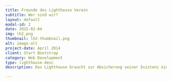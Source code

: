 ```yaml
---
title: Freunde des Lighthouse Verein
subtitle: Wer sind wir?
layout: default
modal-id: 2
date: 2015-02-04
img: lh2.png
thumbnail: lh2-thumbnail.png
alt: image-alt
project-date: April 2014
client: Start Bootstrap
category: Web Development
type: lighthouse-desc
description: Das Lighthouse braucht zur Absicherung seiner Existenz eine verbesserte finanzielle Grundausstattung und ein in dieser Hinsicht verstärktes Management. Dies zeigte auch der „institutional review“, der dieses Jahr durchgeführt wurde. Wir wollen einen Verein gründen, der genau diese finanzielle Grundsicherung unterstützt. Die Arbeit des Lighthouse wird zwar bei Gebern und in der HIV AIDS Welt sehr geschätzt, andererseits sind die Institution und ihre organisatorischen und finanziellen Erfordernisse eher wenig bekannt. Wir wollen deshalb einerseits einer breiteren Öffentlichkeit zeigen, was das Lighthouse leistet und anderreseits gezielt Menschen, Persönlichkeiten, Stiftungen, Vereine und Firmen ansprechen.

---
```

